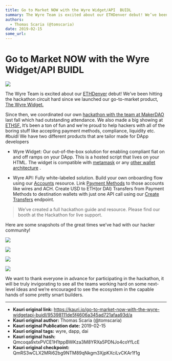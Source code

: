 ```yaml
---
title: Go to Market NOW with the Wyre Widget/API  BUIDL
summary: The Wyre Team is excited about our ETHDenver debut! We’ve been hitting the hackathon circuit hard since we launched our go-to-market product, The Wyre Widget. Since then, we coordinated our own hackathon with the team at MakerDAO last fall which had outstanding attendance. We also made a big showing at ETHSF. It’s been a ton of fun and were proud to help hackers with all of the boring stuff like accepting payment methods, compliance, liquidity etc. -buidl We have two different products that are
authors:
  - Thomas Scaria (@tomscaria)
date: 2019-02-15
some_url: 
---
```


# Go to Market NOW with the Wyre Widget/API  BUIDL



![](https://ipfs.infura.io/ipfs/QmT3XSa3BVP6WNFBNqAm4MuGyZEzjyHJMCgrdsb3fZhN1t)

The Wyre Team is excited about our 
[ETHDenver](https://www.ethdenver.com)
 debut! We’ve been hitting the hackathon circuit hard since we launched our go-to-market product, 
[The Wyre Widget.](https://beta-docs.sendwyre.com/docs/widget-getting-started)
 
Since then, we coordinated our own 
[hackathon with the team at MakerDAO](https://medium.com/makerdao/makerdao-and-wyre-host-unblock-hackathon-come-join-us-this-weekend-in-san-francisco-54eab4b90add)
 last fall which had outstanding attendance. We also made a big showing at 
[ETHSF.](https://blog.sendwyre.com/stack-team-wins-wyres-grand-prize-at-eth-san-francisco-hackathon-66e7a1341998)
 It’s been a ton of fun and we're proud to help hackers with all of the boring stuff like accepting payment methods, compliance, liquidity etc. #buidl
We have two different products that are tailor made for DApp developers



 * Wyre Widget: Our out-of-the-box solution for enabling compliant fiat on and off ramps on your DApp. This is a hosted script that lives on your HTML. The widget is compatible with [metamask](https://beta-docs.sendwyre.com/docs/widget-developer-guide#metamask-on-ramp-quickstart) or any [other wallet architecture](https://beta-docs.sendwyre.com/docs/widget-developer-guide#device-token-on-ramp-quickstart) .

 * Wyre API: Fully white-labeled solution. Build your own onboarding flow using our [Accounts](https://beta-docs.sendwyre.com/docs/account-resource) resource. Link [Payment Methods](https://beta-docs.sendwyre.com/docs/payment-types) to those accounts like wires and ACH. Create USD to ETH(or DAI) Transfers from Payment Methods to destination wallets with just one API call using our [Create Transfers](https://beta-docs.sendwyre.com/docs/create-transfer) endpoint.
> We’ve created a full hackathon guide and resource. Please find our booth at the Hackathon for live support.

Here are some snapshots of the great times we’ve had with our hacker community!

![](https://ipfs.infura.io/ipfs/QmcbxGbAMQQ7wQyFroDws6bHWKAib2TPk5ouru7r74ARxX)


![](https://ipfs.infura.io/ipfs/QmXU4Gdgh133gBGGaDLMRTXCDRLYpbJqWayBteoS8atmNo)


![](https://ipfs.infura.io/ipfs/QmaaKWPc2u5aq4FmoocH1pzUfp8heFS7F8waLyxP8f16kj)


![](https://ipfs.infura.io/ipfs/QmRs1B5ynbcKcyLEms3V1itUmLhNXVYM8MB8krnMiWaTPG)

We want to thank everyone in advance for participating in the hackathon, it will be truly invigorating to see all the teams working hard on some next-level ideas and we’re encouraged to see the ecosystem in the capable hands of some pretty smart builders.



---

- **Kauri original link:** https://kauri.io/go-to-market-now-with-the-wyre-widgetapi-buidl/95398111de5f4606a345ad721afaa93d/a
- **Kauri original author:** Thomas Scaria (@tomscaria)
- **Kauri original Publication date:** 2019-02-15
- **Kauri original tags:** wyre, dapp, dai
- **Kauri original hash:** Qmcoqa9xtxPVCE1H1tppBWKza3M8YRXa5PDNJo4coYfLcE
- **Kauri original checkpoint:** QmRS3wCLX2MRi62bg9NTM89qNkgm3XjpKXciLvCKAr1f1g



